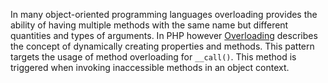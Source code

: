 In many object-oriented programming languages overloading provides the ability of having multiple methods with the same name but different quantities and types of arguments. In PHP however [Overloading](https://www.php.net/manual/en/language.oop5.overloading.php) describes the concept of dynamically creating properties and methods. This pattern targets the usage of method overloading for `__call()`. This method is triggered when invoking inaccessible methods in an object context.